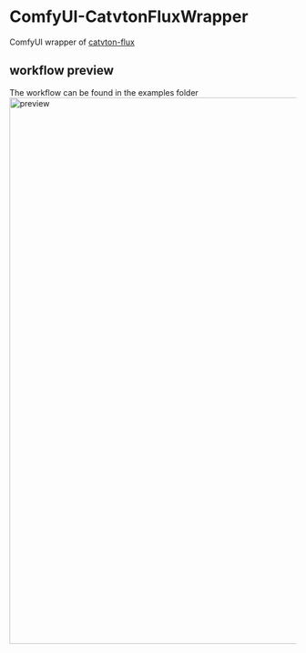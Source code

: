 # ComfyUI-CatvtonFluxWrapper
ComfyUI wrapper of [catvton-flux](https://github.com/nftblackmagic/catvton-flux)

## workflow preview

The workflow can be found in the examples folder
<img width="960" alt="preview" src="https://github.com/user-attachments/assets/5d3cb124-1988-433e-b2fa-0a6102a7ed89">
